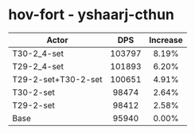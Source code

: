 # hov-fort - yshaarj-cthun
| Actor | DPS | Increase |
|---|:---:|:---:|
|T30-2_4-set|103797|8.19%|
|T29-2_4-set|101893|6.20%|
|T29-2-set+T30-2-set|100651|4.91%|
|T30-2-set|98474|2.64%|
|T29-2-set|98412|2.58%|
|Base|95940|0.00%|
